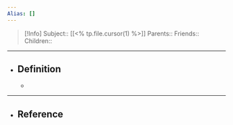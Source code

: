 ```yaml
---
Alias: []
---
```

> [!Info]
> Subject:: [[<% tp.file.cursor(1) %>]]
> Parents:: 
> Friends:: 
> Children:: 
---
- ## Definition
	- 
---
- ## Reference